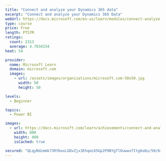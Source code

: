 ```yaml
---
title: "Connect and analyze your Dynamics 365 data​"
excerpt: "Connect and analyze your Dynamics 365 Data​"
webUrl: https://docs.microsoft.com/en-us/learn/modules/connect-analyze-dynamics-365-data/
type: course
price: Free
length: PT57M
ratings:
  count: 2313
  average: 4.7034154
heat: 54

provider:
  name: Microsoft Learn
  domain: microsoft.com
  images:
    - url: /assets/images/organizations/microsoft.com-50x50.jpg
      width: 50
      height: 50

levels:
  - Beginner

topics:
  - Power BI

images:
  - url: https://docs.microsoft.com/learn/achievements/connect-and-analyze-your-microsoft-dynamics-365-data-social.png
    width: 800
    height: 400
    isCached: true

secured: "QLqyNdzmmk73RYboxLGDvZjx3EhqoLK5Gp2P9BYgTlOuwwxfItg6oQu/50/6+k3WCA/Vwb2vdmPtGamVyksc0kdDwgzPc1iJVY4QmN4Rhjc43zce1IfIKUO6dFIx/dVhGxyKEk8VSAvbGcTqKlc/kZPBgEJb/QGInkdMCERnX7eXan9i9F+a/JeRVzHdQbaG/K0FwfwWlQRpcXWi0httJKRMX+eYgHO/B9marhmZgj+4B364LWahbkxOK3qD7IWnNFXRtFpbiCPGsFT1S9zPKOaaot4RkPGM8DWnI+w/RDvTEFRWOmWDG2rSbimwj+/MFLOGvSxpUOLAP2fvNfwRH6lvug+aNOBS/jRabC/5Yzn3h4TfqYdRhpNOKQzT3XI2VbkHl7LeeC5ZtDVROPnvxBbRTuJSTnsnUDQPEW1R6r8=;00N2D7ZSjGkuEd3JwhDhEA=="
---
```



